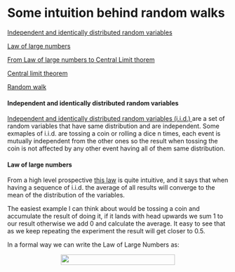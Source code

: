 # Some intuition behind random walks #

[Independent and identically distributed random variables](#independent-and-identically-distributed-random-variables)

[Law of large numbers](#law-of-large-numbers)

[From Law of large numbers to Central Limit thorem](#from-law-of-large-numbers-to-central-limit-thorem)

[Central limit theorem](#central-limit-theorem)

[Random walk](#random-walk)

#### Independent and identically distributed random variables ####

[Independent and identically distributed random variables (i.i.d.) ](https://en.wikipedia.org/wiki/Independent_and_identically_distributed_random_variables) are a set of random variables that have same distribution and are independent. Some exmaples of i.i.d. are tossing a coin or rolling a dice
n times, each event is mutually independent from the other ones so the result when tossing the coin is not affected by any other event having all of them same distribution.

#### Law of large numbers ####

From a high level prospective [this law](https://en.wikipedia.org/wiki/Law_of_large_numbers) is quite intuitive, and it says that when having a sequence of i.i.d. the average of all results will converge to the mean of the distribution of the variables.

The easiest example I can think about would be tossing a coin and accumulate the result of doing it, if it lands with head upwards we sum 1 to our result otherwise we add 0 and calculate the average. It easy to see that as we keep repeating the experiment the result will get closer to 0.5.

In a formal way we can write the Law of Large Numbers as:

<p align="center"><img src="/tex/56b9c5a34cf36d5393e7746e8e12fc2e.svg?invert_in_darkmode&sanitize=true" align=middle width=259.35505695pt height=23.72585325pt/></p>


